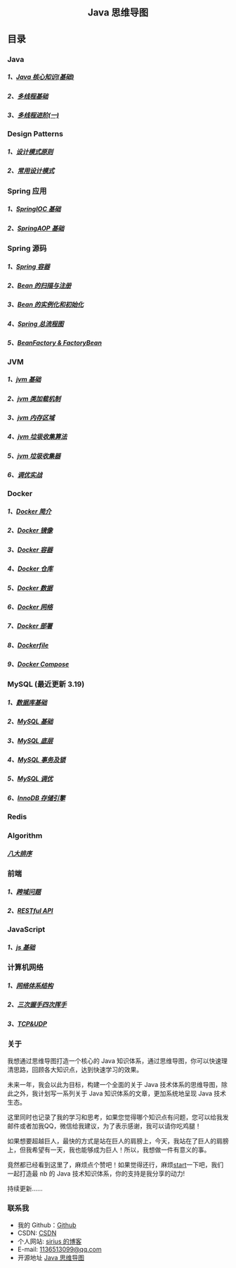 

<h2 align="center">Java 思维导图 </h2>

## 目录

### Java

##### 1、[Java 核心知识(基础)](https://www.edrawsoft.cn/viewer/public/s/be149540490870)
##### 2、[多线程基础](https://www.edrawsoft.cn/viewer/public/s/bef2d893121502)
##### 3、[多线程进阶(一)](https://www.edrawsoft.cn/viewer/public/s/d099b870420150)


###  Design Patterns

##### 1、[设计模式原则](https://www.edrawsoft.cn/viewer/public/s/0d01f130949915)
##### 2、[常用设计模式](https://www.edrawsoft.cn/viewer/public/s/157ec263101331)

### Spring 应用

##### 1、[SpringIOC 基础](https://www.edrawsoft.cn/viewer/public/s/201dd317279586)
##### 2、[SpringAOP 基础](https://www.edrawsoft.cn/viewer/public/s/7bebb389805281)

### Spring 源码 

##### 1、[Spring 容器](https://www.edrawsoft.cn/viewer/public/s/d82aa200898958)
##### 2、[Bean 的扫描与注册](https://www.edrawsoft.cn/viewer/public/s/c1059963916605)
##### 3、[Bean 的实例化和初始化](https://www.edrawsoft.cn/viewer/public/s/28c35918223954)
##### 4、[Spring 总流程图](https://www.edrawsoft.cn/viewer/public/s/c6f89772704943)
##### 5、[BeanFactory & FactoryBean](https://www.edrawsoft.cn/viewer/public/s/8bef7333165733)


### JVM

##### 1、[jvm 基础](https://www.edrawsoft.cn/viewer/public/s/ad06b938426995)
##### 2、[jvm 类加载机制](https://www.edrawsoft.cn/viewer/public/s/1891a067047731)
##### 3、[jvm 内存区域](https://www.edrawsoft.cn/viewer/public/s/d96d2620707340)
##### 4、[jvm 垃圾收集算法](https://www.edrawsoft.cn/viewer/public/s/f233e682411599)
##### 5、[jvm 垃圾收集器](https://www.edrawsoft.cn/viewer/public/s/5610e392246446)
##### 6、[调优实战](https://www.edrawsoft.cn/viewer/public/s/a48c7616160494)

### Docker

##### 1、[Docker 简介](https://www.edrawsoft.cn/viewer/public/s/9e52b441895471)
##### 2、[Docker 镜像](https://www.edrawsoft.cn/viewer/public/s/2c94f222243674)
##### 3、[Docker 容器](https://www.edrawsoft.cn/viewer/public/s/ad700697881821)
##### 4、[Docker 仓库](https://www.edrawsoft.cn/viewer/public/s/0ef89055314178)
##### 5、[Docker 数据](https://www.edrawsoft.cn/viewer/public/s/c16a8833323412)
##### 6、[Docker 网络](https://www.edrawsoft.cn/viewer/public/s/47d50080678938)
##### 7、[Docker 部署](https://www.edrawsoft.cn/viewer/public/s/4a33d339374606)
##### 8、[Dockerfile](https://www.edrawsoft.cn/viewer/public/s/2da0e541635776)
##### 9、[Docker Compose](https://www.edrawsoft.cn/viewer/public/s/58d00244559991)

### MySQL (最近更新 3.19)
##### 1、[数据库基础](https://www.edrawsoft.cn/viewer/public/s/194bc772185736)
##### 2、[MySQL 基础](https://www.edrawsoft.cn/viewer/public/s/1f540495408339)
##### 3、[MySQL 底层](https://www.edrawsoft.cn/viewer/public/s/64da3500398214)
##### 4、[MySQL 事务及锁](https://www.edrawsoft.cn/viewer/public/s/b3da6442354915)
##### 5、[MySQL 调优](https://www.edrawsoft.cn/viewer/public/s/346a0524591264)
##### 6、[InnoDB 存储引擎](https://www.edrawsoft.cn/viewer/public/s/77d31783382222)


### Redis

### Algorithm

##### [八大排序](https://www.edrawsoft.cn/viewer/public/s/74101413719166)

### 前端

##### 1、[跨域问题](https://www.edrawsoft.cn/viewer/public/s/00d85327533127)
##### 2、[RESTful API](https://www.edrawsoft.cn/viewer/public/s/ba582249468095)

### JavaScript

#####  1、[js 基础](https://www.edrawsoft.cn/viewer/public/s/f0bf7736926442)

### 计算机网络

##### 1、[网络体系结构](https://www.edrawsoft.cn/viewer/public/s/d8c4f463412634)
##### 2、[三次握手四次挥手](https://www.edrawsoft.cn/viewer/public/s/e2bd1298191000)
##### 3、[TCP&UDP](https://www.edrawsoft.cn/viewer/public/s/7413b093232375)

### 关于

我想通过思维导图打造一个核心的 Java 知识体系，通过思维导图，你可以快速理清思路，回顾各大知识点，达到快速学习的效果。

未来一年，我会以此为目标，构建一个全面的关于 Java 技术体系的思维导图，除此之外，我计划写一系列关于 Java 知识体系的文章，更加系统地呈现 Java 技术生态。

这里同时也记录了我的学习和思考，如果您觉得哪个知识点有问题，您可以给我发邮件或者加我QQ，微信给我建议，为了表示感谢，我可以请你吃鸡腿！

如果想要超越巨人，最快的方式是站在巨人的肩膀上，今天，我站在了巨人的肩膀上，但我希望有一天，我也能够成为巨人！所以，我想做一件有意义的事。

竟然都已经看到这里了，麻烦点个赞吧！如果觉得还行，麻烦[start](https://github.com/huangliangyun/MindManager)一下吧，我们一起打造最 nb 的 Java 技术知识体系，你的支持是我分享的动力!

持续更新......

### 联系我

+ 我的 Github：[Github](https://github.com/huangliangyun)
+ CSDN: [CSDN](https://blog.csdn.net/Sirius_hly)
+ 个人网站: [sirius 的博客](http://www.javahly.com/)
+ E-mail: 1136513099@qq.com
+ 开源地址 [Java 思维导图](https://github.com/huangliangyun/MindManager)

